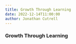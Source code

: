```yaml
---
title: Growth Through Learning
date: 2022-12-14T11:00:00
author: Jonathan Cutrell
---
```


### Growth Through Learning
